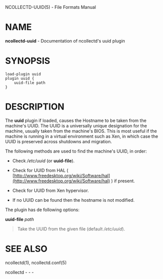 NCOLLECTD-UUID(5) - File Formats Manual

# NAME

**ncollectd-uuid** - Documentation of ncollectd's uuid plugin

# SYNOPSIS

	load-plugin uuid
	plugin uuid {
	    uuid-file path
	}

# DESCRIPTION

The **uuid** plugin if loaded, causes the Hostname to be taken from
the machine's UUID.
The UUID is a universally unique designation for the machine, usually
taken from the machine's BIOS.
This is most useful if the machine is running in a virtual environment
such as Xen, in which case the UUID is preserved across shutdowns and
migration.

The following methods are used to find the machine's UUID, in order:

*	Check */etc/uuid* (or **uuid-file**).

*	Check for UUID from HAL (
	[http://www.freedesktop.org/wiki/Software/hal](http://www.freedesktop.org/wiki/Software/hal)
	) if present.

*	Check for UUID from Xen hypervisor.

*	If no UUID can be found then the hostname is not modified.

The plugin has de following options:

**uuid-file** *path*

> Take the UUID from the given file (default */etc/uuid*).

# SEE ALSO

ncollectd(1),
ncollectd.conf(5)

ncollectd - - -
